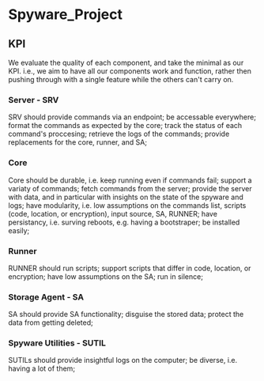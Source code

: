 # Spyware_Project

## KPI
We evaluate the quality of each component, and take the minimal as our KPI.
i.e., we aim to have all our components work and function, rather then pushing through with a single feature while the others can't carry on.

### Server - SRV
SRV should provide commands via an endpoint;
be accessable everywhere;
format the commands as expected by the core;
track the status of each command's proccesing;
retrieve the logs of the commands;
provide replacements for the core, runner, and SA;

### Core 
Core should be durable, i.e. keep running even if commands fail;
support a variaty of commands;
fetch commands from the server;
provide the server with data,
and in particular with insights on the state of the spyware and logs;
have modularity, i.e. low assumptions on the commands list, scripts (code, location, or encryption), input source, SA, RUNNER;
have persistancy, i.e. surving reboots, e.g. having a bootstraper;
be installed easily;

### Runner
RUNNER should run scripts;
support scripts that differ in code, location, or encryption;
have low assumptions on the SA;
run in silence;

### Storage Agent - SA
SA should provide SA functionality;
disguise the stored data;
protect the data from getting deleted;

### Spyware Utilities - SUTIL
SUTILs should provide insightful logs on the computer;
be diverse, i.e. having a lot of them;
